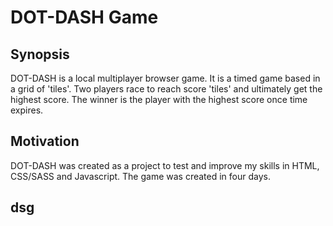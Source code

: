 # DOT-DASH Game


## Synopsis

DOT-DASH is a local multiplayer browser game.
It is a timed game based in a grid of 'tiles'. Two players race to reach score 'tiles' and ultimately get the highest score.
The winner is the player with the highest score once time expires.

## Motivation

DOT-DASH was created as a project to test and improve my skills in HTML, CSS/SASS and Javascript.
The game was created in four days.



## dsg